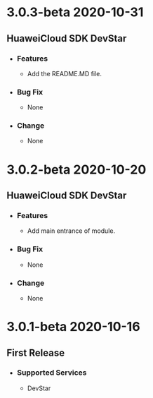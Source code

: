 # 3.0.3-beta 2020-10-31
## HuaweiCloud SDK DevStar
 - ### Features
    - Add the README.MD file.
 - ### Bug Fix
    - None
 - ### Change
    - None

# 3.0.2-beta 2020-10-20
## HuaweiCloud SDK DevStar
 - ### Features
    - Add main entrance of module.
 - ### Bug Fix
    - None
 - ### Change
    - None

# 3.0.1-beta 2020-10-16
## First Release
 - ### Supported Services
    - DevStar

